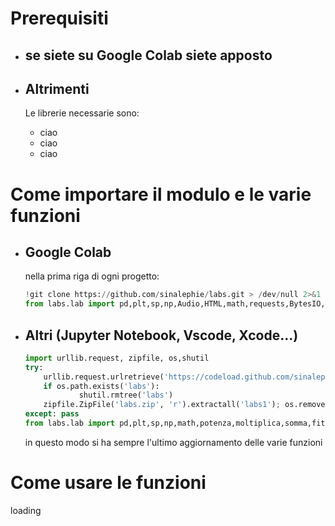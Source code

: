 # Prerequisiti 
* ## se siete su Google Colab siete apposto
* ## Altrimenti
	Le librerie necessarie sono:
	
	* ciao
	* ciao
	* ciao
# Come importare il modulo e le varie funzioni
* ## **Google Colab**
  
	nella prima riga di ogni progetto:
    ```python
    !git clone https://github.com/sinalephie/labs.git > /dev/null 2>&1
    from labs.lab import pd,plt,sp,np,Audio,HTML,math,requests,BytesIO,colored,potenza,moltiplica,somma,fit,excel,mediapesata,compatibilità,stampa,suona,rispostacorretta,std,chi2retta,media,pearson,stdmedia,massimirelativi,minimirelativi,chi2,curve_fit,posterioriretta,importa,guida

    ```

* ## **Altri (Jupyter Notebook, Vscode, Xcode...)**

    ```python
	import urllib.request, zipfile, os,shutil
    try: 
    	urllib.request.urlretrieve('https://codeload.github.com/sinalephie/labs/zip/refs/heads/main', 'labs.zip'); 
    	if os.path.exists('labs'): 
        		shutil.rmtree('labs')
    	zipfile.ZipFile('labs.zip', 'r').extractall('labs1'); os.remove('labs.zip'); shutil.move('labs1/labs-main', 'labs'); shutil.rmtree('labs1')
    except: pass
    from labs.lab import pd,plt,sp,np,math,potenza,moltiplica,somma,fit,excel,mediapesata,compatibilità,stampa,suona,std,chi2retta,media,pearson,stdmedia,massimirelativi,minimirelativi,chi2,curve_fit,posterioriretta,importa,guida,ufloat,correlated_values,guarda

    ```
  in questo modo si ha sempre l'ultimo aggiornamento delle varie funzioni



# Come usare le funzioni
loading
